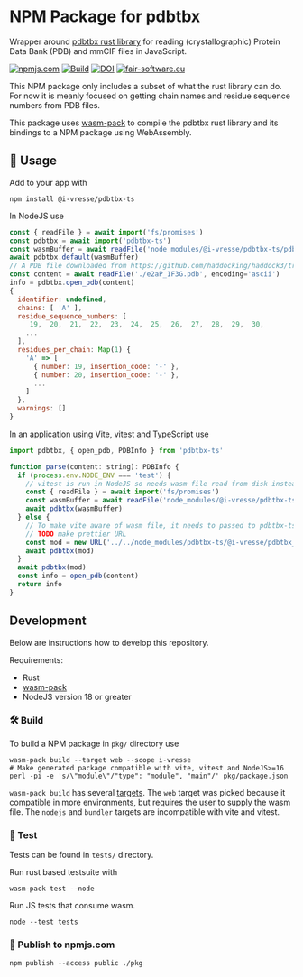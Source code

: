 # NPM Package for pdbtbx

Wrapper around [pdbtbx rust library](https://crates.io/crates/pdbtbx) for reading (crystallographic) Protein Data Bank (PDB) and mmCIF files in JavaScript.

[![npmjs.com](https://img.shields.io/npm/v/@i-vresse/pdbtbx-ts.svg?style=flat)](https://www.npmjs.com/package/@i-vresse/pdbtbx-ts)
[![Build](https://github.com/i-VRESSE/pdbtbx-ts/actions/workflows/build.yml/badge.svg)](https://github.com/i-VRESSE/pdbtbx-ts/actions/workflows/build.yml)
[![DOI](https://zenodo.org/badge/DOI/10.5281/zenodo.6532349.svg)](https://doi.org/10.5281/zenodo.6532349)
[![fair-software.eu](https://img.shields.io/badge/fair--software.eu-%E2%97%8F%20%20%E2%97%8F%20%20%E2%97%8F%20%20%E2%97%8F%20%20%E2%97%8B-yellow)](https://fair-software.eu)

This NPM package only includes a subset of what the rust library can do.
For now it is meanly focused on getting chain names and residue sequence numbers from PDB files.

This package uses [wasm-pack](https://rustwasm.github.io/) to compile the pdbtbx rust library and its bindings to a NPM package using WebAssembly.

## 🚴 Usage

Add to your app with

```shell
npm install @i-vresse/pdbtbx-ts
```

In NodeJS use

```js
const { readFile } = await import('fs/promises')
const pdbtbx = await import('pdbtbx-ts')
const wasmBuffer = await readFile('node_modules/@i-vresse/pdbtbx-ts/pdbtbx_ts_bg.wasm')
await pdbtbx.default(wasmBuffer)
// A PDB file downloaded from https://github.com/haddocking/haddock3/tree/main/examples/docking-protein-protein/data
const content = await readFile('./e2aP_1F3G.pdb', encoding='ascii')
info = pdbtbx.open_pdb(content)
{
  identifier: undefined,
  chains: [ 'A' ],
  residue_sequence_numbers: [
     19,  20,  21,  22,  23,  24,  25,  26,  27,  28,  29,  30,
    ...
  ],
  residues_per_chain: Map(1) {
    'A' => [
      { number: 19, insertion_code: '-' },
      { number: 20, insertion_code: '-' },
      ...
    ]
  },
  warnings: []
}
```

In an application using Vite, vitest and TypeScript use

```js
import pdbtbx, { open_pdb, PDBInfo } from 'pdbtbx-ts'

function parse(content: string): PDBInfo {
  if (process.env.NODE_ENV === 'test') {
    // vitest is run in NodeJS so needs wasm file read from disk instead of fetch using url
    const { readFile } = await import('fs/promises')
    const wasmBuffer = await readFile('node_modules/@i-vresse/pdbtbx-ts/pdbtbx_ts_bg.wasm')
    await pdbtbx(wasmBuffer)
  } else {
    // To make vite aware of wasm file, it needs to passed to pdbtbx-ts default method.
    // TODO make prettier URL
    const mod = new URL('../../node_modules/pdbtbx-ts/@i-vresse/pdbtbx_ts_bg.wasm', import.meta.url)
    await pdbtbx(mod)
  }
  await pdbtbx(mod)
  const info = open_pdb(content)
  return info
}
```

## Development

Below are instructions how to develop this repository.

Requirements:

* Rust
* [wasm-pack](https://rustwasm.github.io/wasm-pack/)
* NodeJS version 18 or greater

### 🛠️ Build

To build a NPM package in `pkg/` directory use

```shell
wasm-pack build --target web --scope i-vresse
# Make generated package compatible with vite, vitest and NodeJS>=16
perl -pi -e 's/\"module\"/"type": "module", "main"/' pkg/package.json
```

`wasm-pack build` has several [targets](https://rustwasm.github.io/wasm-pack/book/commands/build.html#target).
The `web` target was picked because it compatible in more environments, but requires the user to supply the wasm file.
The `nodejs` and `bundler` targets are incompatible with vite and vitest.

### 🔬 Test

Tests can be found in `tests/` directory.

Run rust based testsuite with

```shell
wasm-pack test --node
```

Run JS tests that consume wasm.

```shell
node --test tests
```

### 🎁 Publish to npmjs.com

```shell
npm publish --access public ./pkg
```
